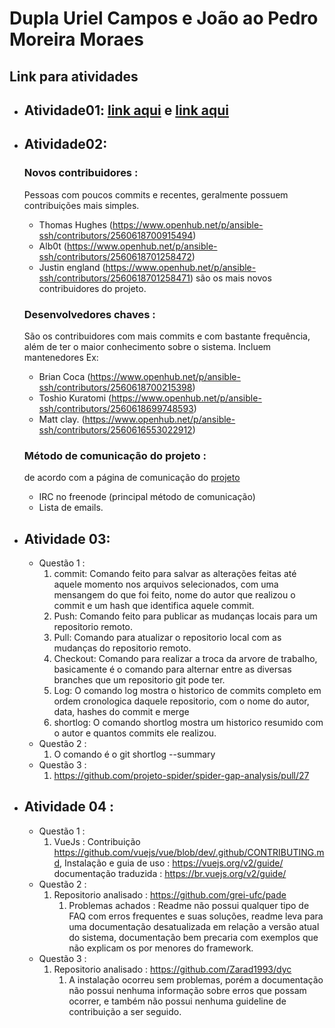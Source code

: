 # Dupla Uriel Campos e João ao Pedro Moreira Moraes

## Link para atividades

- ## Atividade01: [link aqui](https://drive.google.com/open?id=1rFC504w_AB_6_MNCdVPgovfKeixOn8dEO2d--gAM7S0) e [link aqui](https://drive.google.com/open?id=1oD6ZaBmOxZyS0GuLAMAcrJRSAfotIoy8Bx5kHkf3aeg)
- ## Atividade02:
    ### Novos contribuidores :
    Pessoas com poucos commits e recentes, geralmente possuem contribuições mais simples.
    - Thomas Hughes (https://www.openhub.net/p/ansible-ssh/contributors/2560618700915494)
    - Alb0t (https://www.openhub.net/p/ansible-ssh/contributors/2560618701258472)
    - Justin england (https://www.openhub.net/p/ansible-ssh/contributors/2560618701258471)
      são os mais novos contribuidores do projeto.

    ### Desenvolvedores chaves :
    São os contribuidores com mais commits e com bastante frequência, além de ter o maior conhecimento sobre o sistema.
    Incluem mantenedores
    Ex:
    - Brian Coca (https://www.openhub.net/p/ansible-ssh/contributors/2560618700215398)
    - Toshio Kuratomi (https://www.openhub.net/p/ansible-ssh/contributors/2560618699748593)
    - Matt clay. (https://www.openhub.net/p/ansible-ssh/contributors/2560616553022912)

    ### Método de comunicação do projeto :
    de acordo com a página de comunicação do [projeto](https://docs.ansible.com/ansible/latest/community/communication.html)
    - IRC no freenode (principal método de comunicação)
    - Lista de emails.


- ## Atividade 03: 
   - Questão 1 :
        1. commit: Comando feito para salvar as alterações feitas até aquele momento nos arquivos selecionados, com uma mensangem do que foi feito, nome do autor que realizou o commit e um hash que identifica aquele commit.
        2. Push: Comando feito para publicar as mudanças locais para um repositorio remoto.
        3. Pull: Comando para atualizar o repositorio local com as mudanças do repositorio remoto.
        4. Checkout: Comando para realizar a troca da arvore de trabalho, basicamente é o comando para alternar entre as diversas branches que              um repositorio git pode ter.
        5. Log: O comando log mostra o historico de commits completo em ordem cronologica daquele repositorio, com o nome do autor, data, hashes do commit e merge
        6. shortlog: O comando shortlog mostra um historico resumido com o autor e quantos commits ele realizou.
    - Questão 2 :
        1. O comando é o git shortlog --summary
    - Questão 3 :
        1. https://github.com/projeto-spider/spider-gap-analysis/pull/27
- ## Atividade 04 :
    - Questão 1 :
        1. VueJs : Contribuição https://github.com/vuejs/vue/blob/dev/.github/CONTRIBUTING.md, 
            Instalação e guia de uso : https://vuejs.org/v2/guide/ 
            documentação traduzida : https://br.vuejs.org/v2/guide/
    - Questão 2 : 
        1. Repositorio analisado : https://github.com/grei-ufc/pade
            1. Problemas achados : Readme não possui qualquer tipo de FAQ com erros frequentes e suas soluções, readme leva para uma documentação desatualizada em relação a versão atual do sistema, documentação bem precaria com exemplos que não explicam os por menores do framework.
   - Questão 3 :
        1. Repositorio analisado : https://github.com/Zarad1993/dyc
            1. A instalação ocorreu sem problemas, porém a documentação não possui nenhuma informação sobre erros que possam ocorrer, e também não possui nenhuma guideline de contribuição a ser seguido.
   
    
